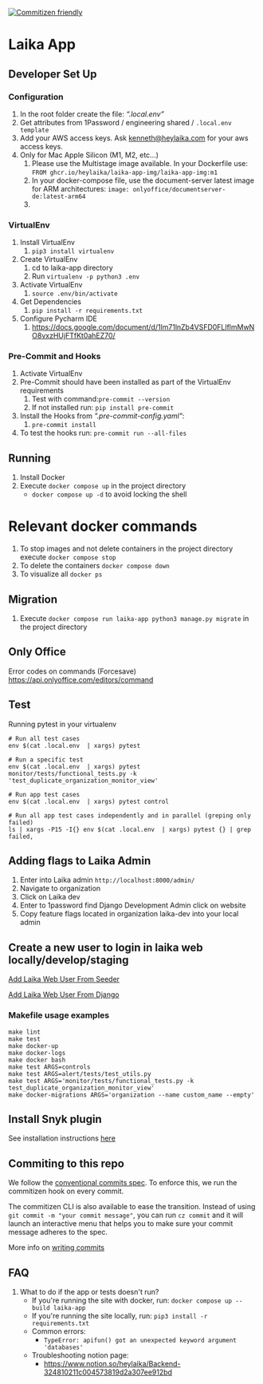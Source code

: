 [![Commitizen friendly](https://img.shields.io/badge/commitizen-friendly-brightgreen.svg)](https://commitizen-tools.github.io/commitizen/)


# Laika App

## Developer Set Up

### Configuration

1. In the root folder create the file: _“.local.env”_
2. Get attributes from 1Password / engineering shared / `.local.env template`
3. Add your AWS access keys. Ask kenneth@heylaika.com for your aws access keys.
4. Only for Mac Apple Silicon (M1, M2, etc...)
    1. Please use the Multistage image available. In your Dockerfile use:
   ```FROM ghcr.io/heylaika/laika-app-img/laika-app-img:m1```
    2. In your docker-compose file, use the document-server latest image for 
       ARM 
       architectures: 
   ```image: onlyoffice/documentserver-de:latest-arm64```
    3. 

### VirtualEnv

1. Install VirtualEnv
    1. `pip3 install virtualenv`
2. Create VirtualEnv
    1. cd to laika-app directory
    2. Run `virtualenv -p python3 .env`
3. Activate VirtualEnv
    1. `source .env/bin/activate`
4. Get Dependencies
    1. `pip install -r requirements.txt`
5. Configure Pycharm IDE
    1. https://docs.google.com/document/d/1lm71lnZb4VSFD0FLlflmMwNO8vxzHUjFTfKt0ahEZ70/

### Pre-Commit and Hooks

1. Activate VirtualEnv
2. Pre-Commit should have been installed as part of the VirtualEnv requirements
    1. Test with command:`pre-commit --version`
    2. If not installed run: `pip install pre-commit`
3. Install the Hooks from _".pre-commit-config.yaml"_:
    1. `pre-commit install`
4. To test the hooks run: `pre-commit run --all-files`

## Running

1. Install Docker
2. Execute `docker compose up` in the project directory
    * `docker compose up -d` to avoid locking the shell

# Relevant docker commands

1. To stop images and not delete containers in the project directory execute 
   `docker compose stop`
2. To delete the containers `docker compose down`
3. To visualize all `docker ps`

## Migration

1. Execute `docker compose run laika-app python3 manage.py migrate` in the 
   project directory

## Only Office

Error codes on commands (Forcesave)
<https://api.onlyoffice.com/editors/command>

## Test

Running pytest in your virtualenv

```
# Run all test cases
env $(cat .local.env  | xargs) pytest

# Run a specific test
env $(cat .local.env  | xargs) pytest monitor/tests/functional_tests.py -k 'test_duplicate_organization_monitor_view'

# Run app test cases
env $(cat .local.env  | xargs) pytest control

# Run all app test cases independently and in parallel (greping only failed)
ls | xargs -P15 -I{} env $(cat .local.env  | xargs) pytest {} | grep failed,
``` 

## Adding flags to Laika Admin

1. Enter into Laika admin `http://localhost:8000/admin/`
2. Navigate to organization
3. Click on Laika dev
4. Enter to 1password find Django Development Admin click on website
5. Copy feature flags located in organization laika-dev into your local admin

## Create a new user to login in laika web locally/develop/staging

[Add Laika Web User From Seeder](https://www.notion.so/heylaika/Seed-Local-User-for-Development-5979755693d34bd9a0dc6b94d4bdd268)

[Add Laika Web User From Django](https://www.notion.so/heylaika/Invite-a-Laika-Web-user-878a17a392e840879e7d63e847adeda8)


### Makefile usage examples
```
make lint
make test
make docker-up
make docker-logs
make docker bash
make test ARGS=controls
make test ARGS=alert/tests/test_utils.py
make test ARGS='monitor/tests/functional_tests.py -k test_duplicate_organization_monitor_view'
make docker-migrations ARGS='organization --name custom_name --empty'
```

## Install Snyk plugin

See installation instructions [here](https://www.notion.so/heylaika/Snyk-plugin-installation-8159b8d2d006481aab84e350147c29c7)

## Commiting to this repo

We follow the [conventional commits spec](https://www.conventionalcommits.org/en/v1.0.0/#summary). To enforce this, we run the commitizen hook on every commit.

The commitizen CLI is also available to ease the transition. Instead of using `git commit -m "your commit message"`, you can run `cz commit` and it will launch an interactive menu that helps you to make sure your commit message adheres to the spec.

More info on [writing commits](https://commitizen-tools.github.io/commitizen/tutorials/writing_commits/)

## FAQ

1. What to do if the app or tests doesn't run?
    * If you're running the site with docker, run:
      `docker compose up --build laika-app`
    * If you're running the site locally, run:
      `pip3 install -r requirements.txt`
    * Common errors:
        * `TypeError: apifun() got an unexpected keyword argument 'databases'`
    * Troubleshooting notion page:
      * https://www.notion.so/heylaika/Backend-324810211c004573819d2a307ee912bd
